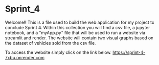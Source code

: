 # Sprint_4

Welcome!! This is a file used to build the web application for my project to conclude Sprint 4. Within this collection you will find a csv file, a jupyter notebook, and a "myApp.py" file that will be used to run a website via streamlit and render. The website will contain two visual graphs based on the dataset of vehicles sold from the csv file. 

To access the website simply click on the link below. 
https://sprint-4-7xbu.onrender.com

